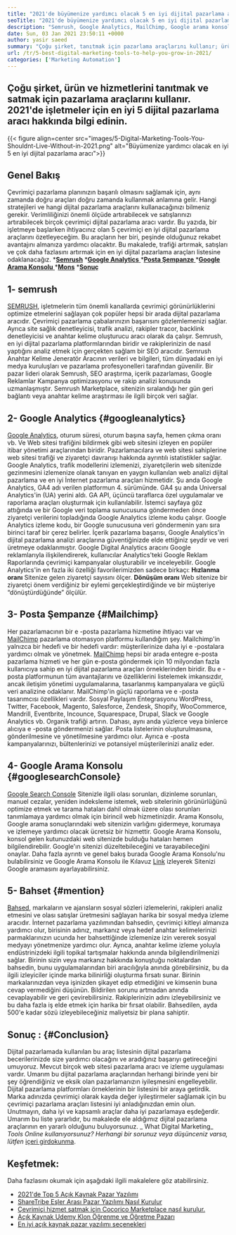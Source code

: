 ```yaml
---
title: "2021'de büyümenize yardımcı olacak 5 en iyi dijital pazarlama aracı" 
seoTitle: "2021'de büyümenize yardımcı olacak 5 en iyi dijital pazarlama aracı" 
description: "Semrush, Google Analytics, MailChimp, Google arama konsolu ve sözü, iş büyütmek için en uygun fiyatlı ve en kullanışlı en iyi dijital pazarlama araçlarıdır." 
date: Sun, 03 Jan 2021 23:50:11 +0000
author: yasir saeed
summary: "Çoğu şirket, tanıtmak için pazarlama araçlarını kullanır; ürün ve hizmetlerini satmak. 2021'de işletmeler için en iyi 5 dijital pazarlama aracı hakkında bilgi edinin." 
url: /tr/5-best-digital-marketing-tools-to-help-you-grow-in-2021/
categories: ['Marketing Automation']
---
```


## Çoğu şirket, ürün ve hizmetlerini tanıtmak ve satmak için pazarlama araçlarını kullanır. 2021'de işletmeler için en iyi 5 dijital pazarlama aracı hakkında bilgi edinin.

{{< figure align=center src="images/5-Digital-Marketing-Tools-You-Shouldnt-Live-Without-in-2021.png" alt="Büyümenize yardımcı olacak en iyi 5 en iyi dijital pazarlama aracı">}}


## **Genel Bakış** 
Çevrimiçi pazarlama planınızın başarılı olmasını sağlamak için, aynı zamanda doğru araçları doğru zamanda kullanmak anlamına gelir. Hangi stratejileri ve hangi dijital pazarlama araçlarını kullanacağınızı bilmeniz gerekir. Verimliliğinizi önemli ölçüde artırabilecek ve satışlarınızı artırabilecek birçok çevrimiçi dijital pazarlama aracı vardır. Bu yazıda, bir işletmeye başlarken ihtiyacınız olan 5 çevrimiçi en iyi dijital pazarlama araçlarını özetleyeceğim. Bu araçların her biri, peşinde olduğunuz rekabet avantajını almanıza yardımcı olacaktır.
Bu makalede, trafiği artırmak, satışları ve çok daha fazlasını artırmak için en iyi dijital pazarlama araçları listesine odaklanacağız.
  ***[Semrush][1]** 
  *[**Google Analytics** ][2]
  *[**Posta Şempanze** ][3]
  *[**Google Arama Konsolu** ][4]
  ***[Mons][5]** 
  ***[Sonuç][6]** 

## **1- semrush** 
[SEMRUSH][7], işletmelerin tüm önemli kanallarda çevrimiçi görünürlüklerini optimize etmelerini sağlayan çok popüler hepsi bir arada dijital pazarlama aracıdır. Çevrimiçi pazarlama çabalarınızın başarısını gözlemlemenizi sağlar. Ayrıca site sağlık denetleyicisi, trafik analizi, rakipler tracor, backlink denetleyicisi ve anahtar kelime oluşturucu aracı olarak da çalışır. Semrush, en iyi dijital pazarlama platformlarından biridir ve rakiplerinizin de nasıl yaptığını analiz etmek için gerçekten sağlam bir SEO aracıdır.
Semrush Anahtar Kelime Jeneratör Aracının verileri ve bilgileri, tüm dünyadaki en iyi medya kuruluşları ve pazarlama profesyonelleri tarafından güvenilir. Bir pazar lideri olarak Semrush, SEO araştırma, içerik pazarlaması, Google Reklamlar Kampanya optimizasyonu ve rakip analizi konusunda uzmanlaşmıştır. Semrush Marketplace, sitenizin sıralandığı her gün geri bağlantı veya anahtar kelime araştırması ile ilgili birçok veri sağlar.

## **2- Google Analytics** {#googleanalytics}
[Google Analytics][8], oturum süresi, oturum başına sayfa, hemen çıkma oranı vb. Ve Web sitesi trafiğini bildirmek gibi web sitesini izleyen en popüler itibar yönetimi araçlarından biridir. Pazarlamacılara ve web sitesi sahiplerine web sitesi trafiği ve ziyaretçi davranışı hakkında ayrıntılı istatistikler sağlar. Google Analytics, trafik modellerini izlemenizi, ziyaretçilerin web sitenizde gezinmesini izlemenize olanak tanıyan en yaygın kullanılan web analizi dijital pazarlama ve en iyi İnternet pazarlama araçları hizmetidir.
Şu anda Google Analytics, GA4 adı verilen platformun 4. sürümünde. GA4 şu anda Universal Analytics'in (UA) yerini aldı. GA API, üçüncü taraflarca özel uygulamalar ve raporlama araçları oluşturmak için kullanılabilir. İstemci sayfaya göz attığında ve bir Google veri toplama sunucusuna göndermeden önce ziyaretçi verilerini topladığında Google Analytics izleme kodu çalışır. Google Analytics izleme kodu, bir Google sunucusuna veri göndermenin yanı sıra birinci taraf bir çerez belirler. İçerik pazarlama başarısı, Google Analytics'in dijital pazarlama analizi araçlarına güventiğinizde elde ettiğiniz şeydir ve veri üretmeye odaklanmıştır.
Google Digital Analytics aracını Google reklamlarıyla ilişkilendirerek, kullanıcılar Analytics'teki Google Reklam Raporlarında çevrimiçi kampanyalar oluşturabilir ve inceleyebilir. Google Analytics'in en fazla iki özelliği favorilerimizden sadece birkaçı:
**Hızlanma oranı**  Sitenize gelen ziyaretçi sayısını ölçer.
**Dönüşüm oranı**  Web sitenize bir ziyaretçi önem verdiğiniz bir eylemi gerçekleştirdiğinde ve bir müşteriye “dönüştürdüğünde” ölçülür.

## **3- Posta Şempanze** {#Mailchimp}
Her pazarlamacının bir e -posta pazarlama hizmetine ihtiyacı var ve [MailChimp][9] pazarlama otomasyon platformu kullandığım şey. Mailchimp'in yalnızca bir hedefi ve bir hedefi vardır: müşterilerinize daha iyi e -postalara yardımcı olmak ve yönetmek.
[MailChimp][9] hepsi bir arada entegre e-posta pazarlama hizmeti ve her gün e-posta göndermek için 10 milyondan fazla kullanıcıya sahip en iyi dijital pazarlama araçları örneklerinden biridir. Bu e -posta platformunun tüm avantajlarını ve özelliklerini listelemek imkansızdır, ancak iletişim yönetimi uygulamalarına, tasarlanmış kampanyalara ve güçlü veri analizine odaklanır.
MailChimp'in güçlü raporlama ve e -posta tasarımcısı özellikleri vardır. Sosyal Paylaşım Entegrasyonu WordPress, Twitter, Facebook, Magento, Salesforce, Zendesk, Shopify, WooCommerce, Mandrill, Eventbrite, Incounce, Squarespace, Drupal, Slack ve Google Analytics vb. Organik trafiği artırın.
Dahası, aynı anda yüzlerce veya binlerce alıcıya e -posta göndermenizi sağlar. Posta listelerinin oluşturulmasına, gönderilmesine ve yönetilmesine yardımcı olur. Ayrıca e -posta kampanyalarınızı, bültenlerinizi ve potansiyel müşterilerinizi analiz eder.

## **4- Google Arama Konsolu** {#googlesearchConsole}
[Google Search Console][10] Sitenizle ilgili olası sorunları, dizinleme sorunları, manuel cezalar, yeniden indeksleme istemek, web sitelerinin görünürlüğünü optimize etmek ve tarama hataları dahil olmak üzere olası sorunları tanımlamaya yardımcı olmak için birincil web hizmetinizdir. Arama Konsolu, Google arama sonuçlarındaki web sitenizin varlığını gidermeye, korumaya ve izlemeye yardımcı olacak ücretsiz bir hizmettir.
Google Arama Konsolu, konsol gelen kutunuzdaki web sitenizde bulduğu hataları hemen bilgilendirebilir. Google'ın sitenizi düzeltebileceğini ve tarayabileceğini onaylar. Daha fazla ayrıntı ve genel bakış burada Google Arama Konsolu'nu bulabilirsiniz ve Google Arama Konsolu ile Kılavuz [Link][10] izleyerek Sitenizi Google aramasını ayarlayabilirsiniz.

## **5- Bahset** {#mention}
[Bahsed][11], markaların ve ajansların sosyal sözleri izlemelerini, rakipleri analiz etmesini ve olası satışlar üretmesini sağlayan harika bir sosyal medya izleme aracıdır. İnternet pazarlama yazılımından bahsedin, çevrimiçi kitleyi almanıza yardımcı olur, birisinin adınız, markanız veya hedef anahtar kelimelerinizi parmaklarınızın ucunda her bahsettiğinde izlemenize izin vererek sosyal medyayı yönetmenize yardımcı olur.
Ayrıca, anahtar kelime izleme yoluyla endüstrinizdeki ilgili topikal tartışmalar hakkında anında bilgilendirilmenizi sağlar. Birinin sizin veya markanız hakkında konuştuğu noktalardan bahsedin, bunu uygulamalarından biri aracılığıyla anında görebilirsiniz, bu da ilgili izleyiciler içinde marka bilinirliği oluşturma fırsatı sunar.
Birinin markalarınızdan veya işinizden şikayet edip etmediğini ve kimsenin buna cevap vermediğini düşünün. Bildirilen sorunu artmadan anında cevaplayabilir ve geri çevirebilirsiniz. Rakiplerinizin adını izleyebilirsiniz ve bu daha fazla iş elde etmek için harika bir fırsat olabilir. Bahsedilen, ayda 500'e kadar sözü izleyebileceğiniz maliyetsiz bir plana sahiptir.

## **Sonuç** :   {#Conclusion}
Dijital pazarlamada kullanılan bu araç listesinin dijital pazarlama becerilerinizde size yardımcı olacağını ve aradığınız başarıyı getireceğini umuyoruz. Mevcut birçok web sitesi pazarlama aracı ve izleme uygulaması vardır. Umarım bu dijital pazarlama araçlarından herhangi birinde yeni bir şey öğrendiğiniz ve eksik olan pazarlamanızın iyileşmesini engelleyebilir.
Dijital pazarlama platformları örneklerinin bir listesini bir araya getirdik. Marka adınızda çevrimiçi olarak kayda değer iyileştirmeler sağlamak için bu çevrimiçi pazarlama araçları listesini iyi anladığınızdan emin olun. Unutmayın, daha iyi ve kapsamlı araçlar daha iyi pazarlamaya eşdeğerdir. Umarım bu liste yararlıdır, bu makalede ele aldığımız dijital pazarlama araçlarının en yararlı olduğunu buluyorsunuz.
_ What Digital Marketing_ _Tools Online kullanıyorsunuz? Herhangi bir sorunuz veya düşünceniz varsa, lütfen_ [içeri gir][12][dokunma][13].

## Keşfetmek:
Daha fazlasını okumak için aşağıdaki ilgili makalelere göz atabilirsiniz.
  * [2021'de Top 5 Açık Kaynak Pazar Yazılımı][14]
  * [ShareTribe Eşler Arası Pazar Yazılımı Nasıl Kurulur][15]
  * [Çevrimiçi hizmet satmak için Cocorico Marketplace nasıl kurulur.][16]
  * [Açık Kaynak Udemy Klon Öğrenme ve Öğretme Pazarı][17]
  * [En iyi açık kaynak pazar yazılımı seçenekleri][18]

  
[1]: #SEMRush
[2]: #GoogleAnalytics
[3]: #MailChimp
[4]: #GoogleSearchConsole
[5]: #Mention
[6]: #Conclusion
[7]: https://www.semrush.com/
[8]: https://analytics.google.com/
[9]: https://mailchimp.com/
[10]: https://search.google.com/search-console/about
[11]: https://mention.com/en/
[12]: mailto:yasir.saeed@aspose.com
[13]: https://forum.containerize.com
[14]: https://blog.containerize.com/marketplace/top-5-open-source-marketplace-software-in-2021/
[15]: https://products.containerize.com/marketplace/sharetribe/
[16]: https://products.containerize.com/marketplace/cocorico/
[17]: https://products.containerize.com/marketplace/edurge/
[18]: https://products.containerize.com/marketplace/
